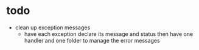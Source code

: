 # todo
- clean up exception messages
    - have each exception declare its message and status then have one handler and one folder to manage the error messages
